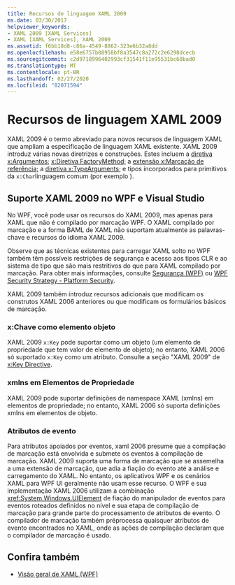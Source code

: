 ```yaml
---
title: Recursos de linguagem XAML 2009
ms.date: 03/30/2017
helpviewer_keywords:
- XAML 2009 [XAML Services]
- XAML [XAML Services], XAML 2009
ms.assetid: f6bb18d8-c86a-4549-8862-323e6b32a8dd
ms.openlocfilehash: e58e6757b88958bf8a3547c8a272c2e6298dcecb
ms.sourcegitcommit: c2d9718996402993cf31541f11e95531bc68bad0
ms.translationtype: MT
ms.contentlocale: pt-BR
ms.lasthandoff: 02/27/2020
ms.locfileid: "82071594"
---
```

# <a name="xaml-2009-language-features"></a>Recursos de linguagem XAML 2009
XAML 2009 é o termo abreviado para novos recursos de linguagem XAML que ampliam a especificação de linguagem XAML existente. XAML 2009 introduz várias novas diretrizes e construções. Estes incluem a [diretiva x:Argumentos;](xarguments-directive.md) [x:Diretiva FactoryMethod;](xfactorymethod-directive.md) a [extensão x:Marcação de referência;](xreference-markup-extension.md) a [diretiva x:TypeArguments;](xtypearguments-directive.md) e tipos incorporados para primitivos da `x:Char`linguagem comum (por exemplo ).

## <a name="xaml-2009-support-in-wpf-and-visual-studio"></a>Suporte XAML 2009 no WPF e Visual Studio

No WPF, você pode usar os recursos do XAML 2009, mas apenas para XAML que não é compilado por marcação WPF. O XAML compilado por marcação e a forma BAML de XAML não suportam atualmente as palavras-chave e recursos do idioma XAML 2009.

Observe que as técnicas existentes para carregar XAML solto no WPF também têm possíveis restrições de segurança e acesso aos tipos CLR e ao sistema de tipo que são mais restritivos do que para XAML compilado por marcação. Para obter mais informações, consulte [Segurança (WPF)](../../framework/wpf/security-wpf.md) ou [WPF Security Strategy - Platform Security](../../framework/wpf/wpf-security-strategy-platform-security.md).

XAML 2009 também introduz recursos adicionais que modificam os construtos XAML 2006 anteriores ou que modificam os formulários básicos de marcação.

### <a name="xkey-as-an-object-element"></a>x:Chave como elemento objeto

XAML 2009 `x:Key` pode suportar como um objeto (um elemento de propriedade que tem valor de elemento de objeto); no entanto, XAML 2006 só suportado `x:Key` como um atributo. Consulte a seção "XAML 2009" de [x:Key Directive](xkey-directive.md).

### <a name="xmlns-on-property-elements"></a>xmlns em Elementos de Propriedade

XAML 2009 pode suportar definições de namespace XAML (xmlns) em elementos de propriedade; no entanto, XAML 2006 só suporta definições xmlns em elementos de objeto.

### <a name="event-attributes"></a>Atributos de evento

Para atributos apoiados por eventos, xaml 2006 presume que a compilação de marcação está envolvida e submete os eventos à compilação de marcação. XAML 2009 suporta uma forma de marcação que se assemelha a uma extensão de marcação, que adia a fiação do evento até a análise e carregamento do XAML. No entanto, os aplicativos WPF e os cenários XAML para WPF UI geralmente não usam esse recurso. O WPF e sua implementação XAML 2006 utilizam a combinação <xref:System.Windows.UIElement> de fiação do manipulador de eventos para eventos roteados definidos no nível e sua etapa de compilação de marcação para grande parte do processamento de atributos de evento. O compilador de marcação também préprocessa quaisquer atributos de evento encontrados no XAML, onde as ações de compilação declaram que o compilador de marcação é usado.

## <a name="see-also"></a>Confira também

- [Visão geral de XAML (WPF)](../fundamentals/xaml.md)
